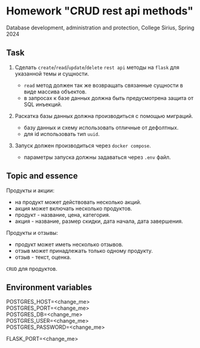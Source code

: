 # Homework "CRUD rest api methods"

Database development, administration and protection, College Sirius, Spring 2024

## Task

1. Сделать `create`/`read`/`update`/`delete` `rest api` методы на `flask` для указанной темы и сущности.
    - `read` метод должен так же возвращать связанные сущности в виде массива объектов.
    - в запросах к базе данных должна быть предусмотрена защита от SQL инъекций.

2. Раскатка базы данных должна производиться с помощью миграций.
    - базу данных и схему использовать отличные от дефолтных.
    - для id использовать тип `uuid`.

3. Запуск должен производиться через `docker compose`.
    - параметры запуска должны задаваться через `.env` файл.

## Topic and essence

Продукты и акции:
- на продукт может действовать несколько акций.
- акция может включать несколько продуктов.
- продукт - название, цена, категория.
- акция - название, размер скидки, дата начала, дата завершения.

Продукты и отзывы:
- продукт может иметь несколько отзывов.
- отзыв может принадлежать только одному продукту.
- отзыв - текст, оценка.

`CRUD` для продуктов.

## Environment variables
POSTGRES_HOST=<change_me>\
POSTGRES_PORT=<change_me>\
POSTGRES_DB=<change_me>\
POSTGRES_USER=<change_me>\
POSTGRES_PASSWORD=<change_me>

FLASK_PORT=<change_me>